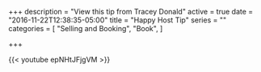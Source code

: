 +++
description = "View this tip from Tracey Donald"
active = true
date = "2016-11-22T12:38:35-05:00"
title = "Happy Host Tip"
series = ""
categories = [
  "Selling and Booking",
  "Book",
]

+++

{{< youtube epNHtJFjgVM >}}

